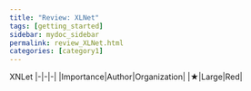 ```yaml
---
title: "Review: XLNet"
tags: [getting_started]
sidebar: mydoc_sidebar
permalink: review_XLNet.html
categories: [category1]
---
```


XNLet
|-|-|-|
|Importance|Author|Organization|
|★|Large|Red|
